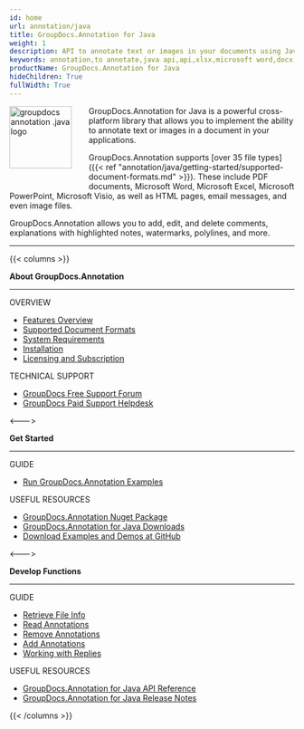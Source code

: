 ```yaml
---
id: home
url: annotation/java
title: GroupDocs.Annotation for Java
weight: 1
description: API to annotate text or images in your documents using Java. It supports PDF, Microsoft Word DOCX, Excel XLSX and PowerPoint. PPTX
keywords: annotation,to annotate,java api,api,xlsx,microsoft word,docx,pptx,pdf,c#
productName: GroupDocs.Annotation for Java
hideChildren: True
fullWidth: True
---
```

<img src="/annotation/java/images/home.png" alt="groupdocs annotation .java logo" align="left" style="width:110px; margin: 0 30px 30px 0"/>

GroupDocs.Annotation for Java is a powerful cross-platform library that allows you to implement the ability to annotate text or images in a document in your applications.

GroupDocs.Annotation supports [over 35 file types]({{< ref "annotation/java/getting-started/supported-document-formats.md" >}}). These include PDF documents, Microsoft Word, Microsoft Excel, Microsoft PowerPoint, Microsoft Visio, as well as HTML pages, email messages, and even image files.

GroupDocs.Annotation allows you to add, edit, and delete comments, explanations with highlighted notes, watermarks, polylines, and more.

------
{{< columns >}}
<p><b>About GroupDocs.Annotation</b></p>
<hr><p>OVERVIEW</p></hr>
<ul>
	<li><a href='{{< ref "annotation/java/getting-started/features-overview" >}}'>Features Overview</a></li>
	<li><a href='{{< ref "annotation/java/getting-started/supported-document-formats" >}}'>Supported Document Formats</a></li>
	<li><a href='{{< ref "annotation/java/getting-started/system-requirements" >}}'>System Requirements</a></li>
	<li><a href='{{< ref "annotation/java/getting-started/installation" >}}'>Installation</a></li>
	<li><a href='{{< ref "annotation/java/getting-started/licensing-and-subscription.md" >}}'>Licensing and Subscription</a></li>
</ul>
<p>TECHNICAL SUPPORT</p>
<ul>
	<li><a href="https://forum.groupdocs.com/">GroupDocs Free Support Forum</a></li>
	<li><a href="https://helpdesk.groupdocs.com/">GroupDocs Paid Support Helpdesk</a></li>
</ul>
<--->
<p><b>Get Started</b></p>
<hr><p>GUIDE</p></hr>
<ul>
	<li><a href='{{< ref "annotation/java/getting-started/how-to-run-examples" >}}'>Run GroupDocs.Annotation Examples</a></li>
</ul>
<p>USEFUL RESOURCES</p>
<ul>
	<li><a href="https://www.nuget.org/packages/groupdocs.annotation">GroupDocs.Annotation Nuget Package</a></li>
	</li><li><a href="https://downloads.groupdocs.com/annotation/java">GroupDocs.Annotation for Java Downloads</a></li>
	<li><a href="https://github.com/groupdocs-annotation/GroupDocs.Annotation-for-Java">Download Examples and Demos at GitHub</a></li>
</ul>
<--->
<p><b>Develop Functions</b></p>
<hr><p>GUIDE</p></hr>
<ul>
	<li><a href='{{< ref "annotation/java/annotation-basics/get-file-info" >}}'>Retrieve File Info</a></li>
	<li><a href='{{< ref "annotation/java/annotation-basics/extract-annotations-from-document" >}}'>Read Annotations</a></li>
	<li><a href='{{< ref "annotation/java/annotation-basics/remove-annotation-from-document" >}}'>Remove Annotations</a></li>
	<li><a href='{{< ref "annotation/java/annotation-basics/add-annotation-to-the-document/_index.md" >}}'>Add Annotations</a></li>				
    <li><a href='{{< ref "annotation/java/annotation-basics/working-with-annotation-replies/_index.md" >}}'>Working with Replies</a></li>
</ul>
<p>USEFUL RESOURCES</p>
<ul>
	<li><a href="https://reference.groupdocs.com/annotation/java">GroupDocs.Annotation for Java API Reference</a></li>
	<li><a href='{{< ref "annotation/java/release-notes" >}}'>GroupDocs.Annotation for Java Release Notes</a></li>
</ul>
{{< /columns >}}